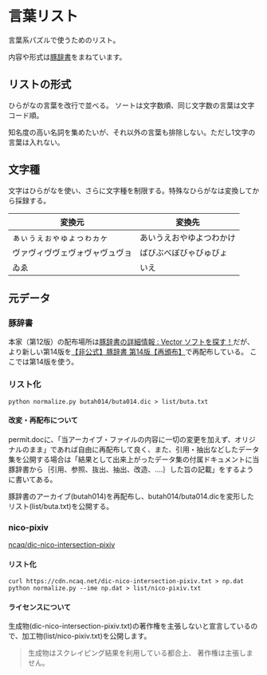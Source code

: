 # 言葉リスト
言葉系パズルで使うためのリスト。

内容や形式は[豚辞書](https://www.vector.co.jp/soft/dl/dos/game/se018509.html)をまねています。


## リストの形式
ひらがなの言葉を改行で並べる。
ソートは文字数順、同じ文字数の言葉は文字コード順。

知名度の高い名詞を集めたいが、それ以外の言葉も排除しない。ただし1文字の言葉は入れない。


## 文字種
文字はひらがなを使い、さらに文字種を制限する。特殊なひらがなは変換してから採録する。

| 変換元 | 変換先 |
| ---- | ---- |
| ぁぃぅぇぉゃゅょっゎヵヶ | あいうえおやゆよつわかけ |
| ヴァヴィヴヴェヴォヴャヴュヴョ | ばびぶべぼびゃびゅびょ |
| ゐゑ | いえ |


## 元データ
### 豚辞書
本家（第12版）の配布場所は[豚辞書の詳細情報 : Vector ソフトを探す！](https://www.vector.co.jp/soft/dl/dos/game/se018509.html)だが、より新しい第14版を[【非公式】豚辞書 第14版【再頒布】](https://kinosei.ml/2015/02/11/%E3%80%90%E9%9D%9E%E5%85%AC%E5%BC%8F%E3%80%91%E8%B1%9A%E8%BE%9E%E6%9B%B8-%E7%AC%AC14%E7%89%88%E3%80%90%E5%86%8D%E9%A0%92%E5%B8%83%E3%80%91/)で再配布している。
ここでは第14版を使う。

### リスト化
```
python normalize.py butah014/buta014.dic > list/buta.txt
```

#### 改変・再配布について
permit.docに、「当アーカイブ・ファイルの内容に一切の変更を加えず、オリジナルのまま」であれば自由に再配布して良く、また、引用・抽出などしたデータ集を公開する場合は「結果として出来上がったデータ集の付属ドキュメントに当豚辞書から｛引用、参照、抜出、抽出、改造、‥‥｝した旨の記載」をするように書いてある。

豚辞書のアーカイブ(butah014)を再配布し、butah014/buta014.dicを変形したリスト(list/buta.txt)を公開する。


### nico-pixiv
[ncaq/dic-nico-intersection-pixiv](https://github.com/ncaq/dic-nico-intersection-pixiv)

#### リスト化
```
curl https://cdn.ncaq.net/dic-nico-intersection-pixiv.txt > np.dat
python normalize.py --ime np.dat > list/nico-pixiv.txt
```

#### ライセンスについて
生成物(dic-nico-intersection-pixiv.txt)の著作権を主張しないと宣言しているので、加工物(list/nico-pixiv.txt)を公開します。

> 生成物はスクレイピング結果を利用している都合上、 著作権は主張しません。
